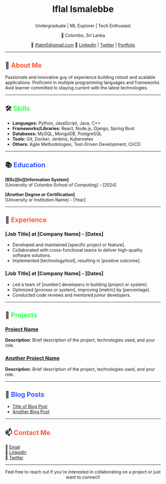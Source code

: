 # <p align="center">Iflal Ismalebbe</p>
<p align="center">Undergraduate | ML Explorer | Tech Enthusiast</p>

<p align="center">📍 Colombo, Sri Lanka</p>

<p align="center">📧 <a href="mailto:iflalm5@gmail.com">iflalm5@gmail.com</a>  
🔗 <a href="https://www.linkedin.com/in/iflalismalebbe">LinkedIn</a> | <a href="https://twitter.com/Iflal">Twitter</a> | <a href="https://yourportfolio.com">Portfolio</a></p>

---

## 🚀 <span style="color:#FF5733;">About Me</span>

Passionate and innovative guy of experience building robust and scalable applications. Proficient in multiple programming languages and frameworks. Avid learner committed to staying current with the latest technologies.

---

## 🛠️ <span style="color:#33FF57;">Skills</span>

- **Languages:** Python, JavaScript, Java, C++
- **Frameworks/Libraries:** React, Node.js, Django, Spring Boot
- **Databases:** MySQL, MongoDB, PostgreSQL
- **Tools:** Git, Docker, Jenkins, Kubernetes
- **Others:** Agile Methodologies, Test-Driven Development, CI/CD

---

## 📚 <span style="color:#3357FF;">Education</span>

**[BSc][In][Information System]**  
[University of Colombo School of Computing] - [2024]

**[Another Degree or Certification]**  
[University or Institution Name] - [Year]

---

## 💼 <span style="color:#FF5733;">Experience</span>

### [Job Title] at [Company Name] - [Dates]
- Developed and maintained [specific project or feature].
- Collaborated with cross-functional teams to deliver high-quality software solutions.
- Implemented [technology/tool], resulting in [positive outcome].

### [Job Title] at [Company Name] - [Dates]
- Led a team of [number] developers in building [project or system].
- Optimized [process or system], improving [metric] by [percentage].
- Conducted code reviews and mentored junior developers.

---

## 📄 <span style="color:#33FF57;">Projects</span>

### [Project Name](https://github.com/yourusername/projectname)
**Description:** Brief description of the project, technologies used, and your role.

### [Another Project Name](https://github.com/yourusername/projectname)
**Description:** Brief description of the project, technologies used, and your role.

---

## 📝 <span style="color:#3357FF;">Blog Posts</span>

- [Title of Blog Post](https://yourblog.com/post)
- [Another Blog Post](https://yourblog.com/post)

---

## 📫 <span style="color:#FF5733;">Contact Me</span>

📧 <a href="mailto:iflalm5@gmail.com">Email</a>  
🔗 <a href="https://www.linkedin.com/in/iflalismalebbe">LinkedIn</a>  
🔗 <a href="https://twitter.com/Iflal">Twitter</a>

---

<p align="center">Feel free to reach out if you're interested in collaborating on a project or just want to connect!</p>
